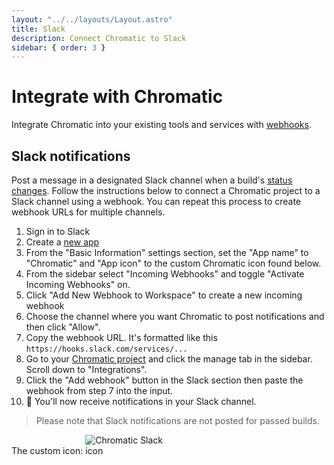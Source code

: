 ```yaml
---
layout: "../../layouts/Layout.astro"
title: Slack
description: Connect Chromatic to Slack
sidebar: { order: 3 }
---
```


# Integrate with Chromatic

Integrate Chromatic into your existing tools and services with [webhooks](https://en.wikipedia.org/wiki/Webhook).

## Slack notifications

Post a message in a designated Slack channel when a build's [status changes](/docs/custom-webhooks/#build-result-and-status-codes). Follow the instructions below to connect a Chromatic project to a Slack channel using a webhook. You can repeat this process to create webhook URLs for multiple channels.

1. Sign in to Slack
2. Create a [new app](https://api.slack.com/apps/new)
3. From the "Basic Information" settings section, set the "App name" to "Chromatic" and "App icon" to the custom Chromatic icon found below.
4. From the sidebar select "Incoming Webhooks" and toggle "Activate Incoming Webhooks" on.
5. Click "Add New Webhook to Workspace" to create a new incoming webhook
6. Choose the channel where you want Chromatic to post notifications and then click "Allow".
7. Copy the webhook URL. It's formatted like this `https://hooks.slack.com/services/...`
8.  Go to your [Chromatic project](https://www.chromatic.com/start) and click the manage tab in the sidebar. Scroll down to "Integrations".
9.  Click the "Add webhook" button in the Slack section then paste the webhook from step 7 into the input.
10. 🎉 You'll now receive notifications in your Slack channel.

> Please note that Slack notifications are not posted for passed builds.

The custom icon:
<img alt="Chromatic Slack icon" src="/docs/chromatic-slack-icon.png" style="max-width: 128px;" />
